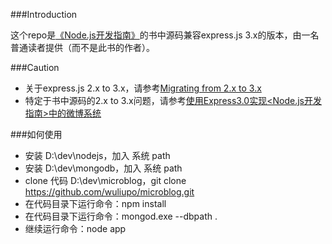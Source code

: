 ###Introduction

这个repo是[《Node.js开发指南》](http://www.ituring.com.cn/book/1049)的书中源码兼容express.js 3.x的版本，由一名普通读者提供（而不是此书的作者）。

###Caution

* 关于express.js 2.x to 3.x，请参考[Migrating from 2.x to 3.x](https://github.com/visionmedia/express/wiki/Migrating-from-2.x-to-3.x)
* 特定于书中源码的2.x to 3.x问题，请参考[使用Express3.0实现<Node.js开发指南>中的微博系统](http://www.cnblogs.com/meteoric_cry/archive/2012/07/23/2604890.html)

###如何使用

* 安装 D:\dev\nodejs，加入 系统 path
* 安装 D:\dev\mongodb，加入 系统 path
* clone 代码 D:\dev\microblog，git clone https://github.com/wuliupo/microblog.git
* 在代码目录下运行命令：npm install
* 在代码目录下运行命令：mongod.exe --dbpath .
* 继续运行命令：node app

